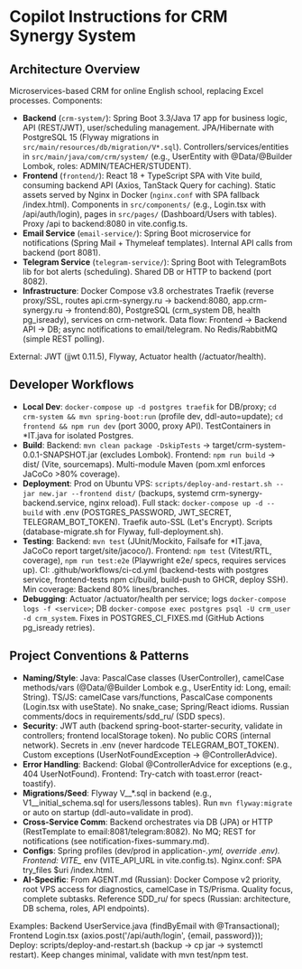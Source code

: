 # Copilot Instructions for CRM Synergy System

## Architecture Overview
Microservices-based CRM for online English school, replacing Excel processes. Components:
- **Backend** (`crm-system/`): Spring Boot 3.3/Java 17 app for business logic, API (REST/JWT), user/scheduling management. JPA/Hibernate with PostgreSQL 15 (Flyway migrations in `src/main/resources/db/migration/V*.sql`). Controllers/services/entities in `src/main/java/com/crm/system/` (e.g., UserEntity with @Data/@Builder Lombok, roles: ADMIN/TEACHER/STUDENT).
- **Frontend** (`frontend/`): React 18 + TypeScript SPA with Vite build, consuming backend API (Axios, TanStack Query for caching). Static assets served by Nginx in Docker (`nginx.conf` with SPA fallback /index.html). Components in `src/components/` (e.g., Login.tsx with /api/auth/login), pages in `src/pages/` (Dashboard/Users with tables). Proxy /api to backend:8080 in vite.config.ts.
- **Email Service** (`email-service/`): Spring Boot microservice for notifications (Spring Mail + Thymeleaf templates). Internal API calls from backend (port 8081).
- **Telegram Service** (`telegram-service/`): Spring Boot with TelegramBots lib for bot alerts (scheduling). Shared DB or HTTP to backend (port 8082).
- **Infrastructure**: Docker Compose v3.8 orchestrates Traefik (reverse proxy/SSL, routes api.crm-synergy.ru → backend:8080, app.crm-synergy.ru → frontend:80), PostgreSQL (crm_system DB, health pg_isready), services on crm-network. Data flow: Frontend → Backend API → DB; async notifications to email/telegram. No Redis/RabbitMQ (simple REST polling).

External: JWT (jjwt 0.11.5), Flyway, Actuator health (/actuator/health).

## Developer Workflows
- **Local Dev**: `docker-compose up -d postgres traefik` for DB/proxy; `cd crm-system && mvn spring-boot:run` (profile dev, ddl-auto=update); `cd frontend && npm run dev` (port 3000, proxy API). TestContainers in *IT.java for isolated Postgres.
- **Build**: Backend: `mvn clean package -DskipTests` → target/crm-system-0.0.1-SNAPSHOT.jar (excludes Lombok). Frontend: `npm run build` → dist/ (Vite, sourcemaps). Multi-module Maven (pom.xml enforces JaCoCo >80% coverage).
- **Deployment**: Prod on Ubuntu VPS: `scripts/deploy-and-restart.sh --jar new.jar --frontend dist/` (backups, systemd crm-synergy-backend.service, nginx reload). Full stack: `docker-compose up -d --build` with .env (POSTGRES_PASSWORD, JWT_SECRET, TELEGRAM_BOT_TOKEN). Traefik auto-SSL (Let's Encrypt). Scripts (database-migrate.sh for Flyway, full-deployment.sh).
- **Testing**: Backend: `mvn test` (JUnit/Mockito, Failsafe for *IT.java, JaCoCo report target/site/jacoco/). Frontend: `npm test` (Vitest/RTL, coverage), `npm run test:e2e` (Playwright e2e/ specs, requires services up). CI: .github/workflows/ci-cd.yml (backend-tests with postgres service, frontend-tests npm ci/build, build-push to GHCR, deploy SSH). Min coverage: Backend 80% lines/branches.
- **Debugging**: Actuator /actuator/health per service; logs `docker-compose logs -f <service>`; DB `docker-compose exec postgres psql -U crm_user -d crm_system`. Fixes in POSTGRES_CI_FIXES.md (GitHub Actions pg_isready retries).

## Project Conventions & Patterns
- **Naming/Style**: Java: PascalCase classes (UserController), camelCase methods/vars (@Data/@Builder Lombok e.g., UserEntity id: Long, email: String). TS/JS: camelCase vars/functions, PascalCase components (Login.tsx with useState). No snake_case; Spring/React idioms. Russian comments/docs in requirements/sdd_ru/ (SDD specs).
- **Security**: JWT auth (backend spring-boot-starter-security, validate in controllers; frontend localStorage token). No public CORS (internal network). Secrets in .env (never hardcode TELEGRAM_BOT_TOKEN). Custom exceptions (UserNotFoundException → @ControllerAdvice).
- **Error Handling**: Backend: Global @ControllerAdvice for exceptions (e.g., 404 UserNotFound). Frontend: Try-catch with toast.error (react-toastify).
- **Migrations/Seed**: Flyway V__*.sql in backend (e.g., V1__initial_schema.sql for users/lessons tables). Run `mvn flyway:migrate` or auto on startup (ddl-auto=validate in prod).
- **Cross-Service Comm**: Backend orchestrates via DB (JPA) or HTTP (RestTemplate to email:8081/telegram:8082). No MQ; REST for notifications (see notification-fixes-summary.md).
- **Configs**: Spring profiles (dev/prod in application-*.yml, override .env). Frontend: VITE_* env (VITE_API_URL in vite.config.ts). Nginx.conf: SPA try_files $uri /index.html.
- **AI-Specific**: From AGENT.md (Russian): Docker Compose v2 priority, root VPS access for diagnostics, camelCase in TS/Prisma. Quality focus, complete subtasks. Reference SDD_ru/ for specs (Russian: architecture, DB schema, roles, API endpoints).

Examples: Backend UserService.java (findByEmail with @Transactional); Frontend Login.tsx (axios.post('/api/auth/login', {email, password})); Deploy: scripts/deploy-and-restart.sh (backup → cp jar → systemctl restart). Keep changes minimal, validate with mvn test/npm test.